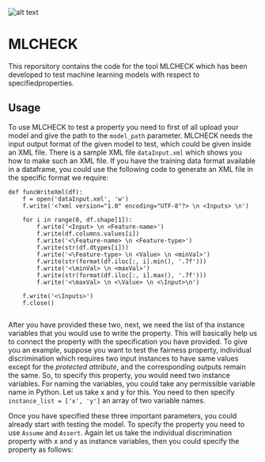 ![alt text](https://github.com/arnabsharma91/MLCHECKV2/blob/main/MLCHECK-logo.JPG)

# MLCHECK

This reporsitory contains the code for the tool MLCHECK which has been developed to test machine learning models with respect to specifiedproperties. 

## Usage
To use MLCHECK to test a property you need to first of all upload your model and give the path to the ```model_path``` parameter. MLCHECK needs the input output format of the given model to test, which could be given inside an XML file. There is a sample XML file ```dataInput.xml``` which shows you how to make such an XML file. If you have the training data format available in a dataframe, you could use the following code to generate an XML file in the specific format we require:

```
def funcWriteXml(df):
    f = open('dataInput.xml', 'w')
    f.write('<?xml version="1.0" encoding="UTF-8"?> \n <Inputs> \n')

    for i in range(0, df.shape[1]):
        f.write('<Input> \n <Feature-name>')
        f.write(df.columns.values[i])
        f.write('<\Feature-name> \n <Feature-type>')
        f.write(str(df.dtypes[i]))
        f.write('<\Feature-type> \n <Value> \n <minVal>')
        f.write(str(format(df.iloc[:, i].min(), '.7f')))
        f.write('<\minVal> \n <maxVal>')
        f.write(str(format(df.iloc[:, i].max(), '.7f')))
        f.write('<\maxVal> \n <\Value> \n <\Input>\n')

    f.write('<\Inputs>')
    f.close()
    
```

After you have provided these two, next, we need the list of tha instance variables that you would use to write the property. This will basically help us to connect the property with the specification you have provided. To give you an example, suppose you want to test the fairness property, individual discrimination which requires two input instances to have same values except for the *protected attribute*, and the corresponding outputs remain the same. So, to specify this property, you would need two instance variables. For naming the variables, you could take any permissible variable name in Python. Let us take x and y for this. You need to then specify ```instance_list = ['x', 'y']``` an array of two variable names. 

Once you have specified these three important parameters, you could already start with testing the model. To specify the property you need to use ```Assume``` and ```Assert```. Again let us take the individual discrimination property with x and y as instance variables, then you could specify the property as follows:

